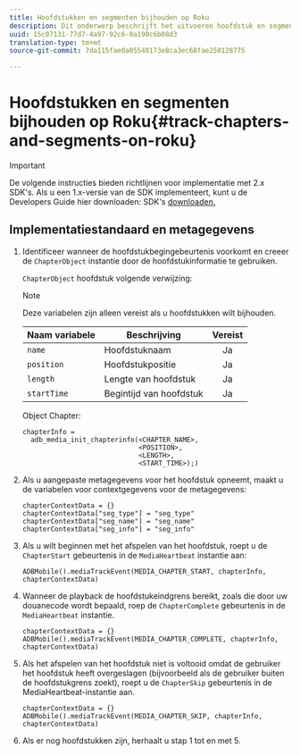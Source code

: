 ```yaml
---
title: Hoofdstukken en segmenten bijhouden op Roku
description: Dit onderwerp beschrijft het uitvoeren hoofdstuk en segment het volgen gebruikend Media SDK op Roku.
uuid: 15c07131-77d7-4a97-92c6-0a190c6b08d3
translation-type: tm+mt
source-git-commit: 7da115fae0a05548173e8ca3ec68fae250128775

---
```



# Hoofdstukken en segmenten bijhouden op Roku{#track-chapters-and-segments-on-roku}

>[!IMPORTANT]
>
>De volgende instructies bieden richtlijnen voor implementatie met 2.x SDK&#39;s. Als u een 1.x-versie van de SDK implementeert, kunt u de Developers Guide hier downloaden: SDK&#39;s [downloaden.](/help/sdk-implement/download-sdks.md)

## Implementatiestandaard en metagegevens

1. Identificeer wanneer de hoofdstukbegingebeurtenis voorkomt en creeer de `ChapterObject` instantie door de hoofdstukinformatie te gebruiken.

   `ChapterObject` hoofdstuk volgende verwijzing:

   >[!NOTE]
   >
   >Deze variabelen zijn alleen vereist als u hoofdstukken wilt bijhouden.

   | Naam variabele | Beschrijving | Vereist |
   | --- | --- | :---: |
   | `name` | Hoofdstuknaam | Ja |
   | `position` | Hoofdstukpositie | Ja |
   | `length` | Lengte van hoofdstuk | Ja |
   | `startTime` | Begintijd van hoofdstuk | Ja |

   Object Chapter:

   ```
   chapterInfo =  
     adb_media_init_chapterinfo(<CHAPTER_NAME>,  
                                <POSITION>,  
                                <LENGTH>,  
                                <START_TIME>);)
   ```

1. Als u aangepaste metagegevens voor het hoofdstuk opneemt, maakt u de variabelen voor contextgegevens voor de metagegevens:

   ```
   chapterContextData = {} 
   chapterContextData["seg_type"] = "seg_type" 
   chapterContextData["seg_name"] = "seg_name" 
   chapterContextData["seg_info"] = "seg_info"
   ```

1. Als u wilt beginnen met het afspelen van het hoofdstuk, roept u de `ChapterStart` gebeurtenis in de `MediaHeartbeat` instantie aan:

   ```
   ADBMobile().mediaTrackEvent(MEDIA_CHAPTER_START, chapterInfo, chapterContextData)
   ```

1. Wanneer de playback de hoofdstukeindgrens bereikt, zoals die door uw douanecode wordt bepaald, roep de `ChapterComplete` gebeurtenis in de `MediaHeartbeat` instantie.

   ```
   chapterContextData = {} 
   ADBMobile().mediaTrackEvent(MEDIA_CHAPTER_COMPLETE, chapterInfo, chapterContextData)
   ```

1. Als het afspelen van het hoofdstuk niet is voltooid omdat de gebruiker het hoofdstuk heeft overgeslagen (bijvoorbeeld als de gebruiker buiten de hoofdstukgrens zoekt), roept u de `ChapterSkip` gebeurtenis in de MediaHeartbeat-instantie aan.

   ```
   chapterContextData = {} 
   ADBMobile().mediaTrackEvent(MEDIA_CHAPTER_SKIP, chapterInfo, chapterContextData)
   ```

1. Als er nog hoofdstukken zijn, herhaalt u stap 1 tot en met 5.

